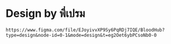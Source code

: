 # Design by พี่เปรม


```
https://www.figma.com/file/EJoyivvXP9Sy6PqRDj7IQE/BloodHub?type=design&node-id=0-1&mode=design&t=eg2Oet6ybPCsoNb0-0
```